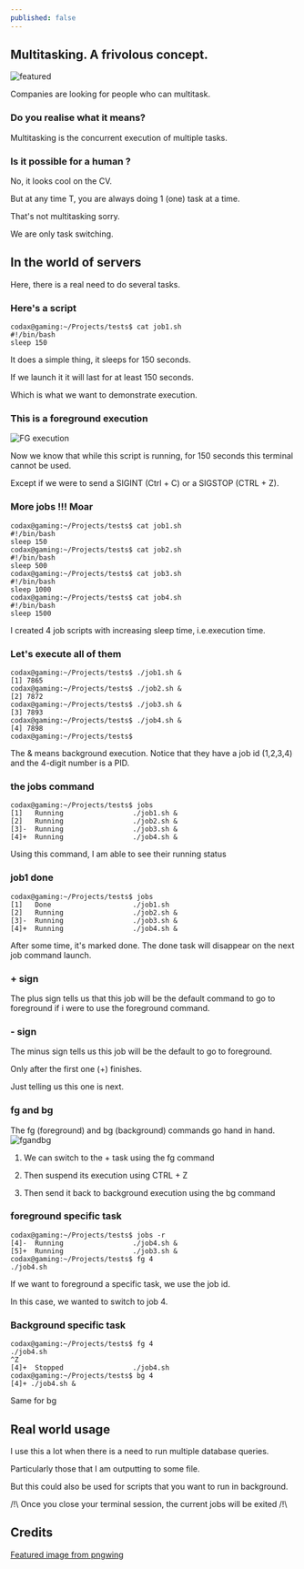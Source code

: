 ```yaml
---
published: false
---
```

## Multitasking. A frivolous concept.
![featured](https://github.com/codarrenvelvindron/codarrenvelvindron.github.io/raw/master/images/pngwing.com.png)

Companies are looking for people who can multitask.

### Do you realise what it means?
Multitasking is the concurrent execution of multiple tasks.

### Is it possible for a human ?
No, it looks cool on the CV.

But at any time T, you are always doing 1 (one) task at a time.

That's not multitasking sorry.

We are only task switching.


## In the world of servers
Here, there is a real need to do several tasks.

### Here's a script
```
codax@gaming:~/Projects/tests$ cat job1.sh 
#!/bin/bash
sleep 150
```
It does a simple thing, it sleeps for 150 seconds.

If we launch it it will last for at least 150 seconds.

Which is what we want to demonstrate execution.

### This is a foreground execution

![FG execution](https://github.com/codarrenvelvindron/codarrenvelvindron.github.io/raw/master/images/fg_execution.png)

Now we know that while this script is running, for 150 seconds this terminal cannot be used.

Except if we were to send a SIGINT (Ctrl + C) or a SIGSTOP (CTRL + Z).

### More jobs !!! Moar
```
codax@gaming:~/Projects/tests$ cat job1.sh 
#!/bin/bash
sleep 150
codax@gaming:~/Projects/tests$ cat job2.sh 
#!/bin/bash
sleep 500
codax@gaming:~/Projects/tests$ cat job3.sh 
#!/bin/bash
sleep 1000
codax@gaming:~/Projects/tests$ cat job4.sh 
#!/bin/bash
sleep 1500
```
I created 4 job scripts with increasing sleep time, i.e.execution time.

### Let's execute all of them
```
codax@gaming:~/Projects/tests$ ./job1.sh &
[1] 7865
codax@gaming:~/Projects/tests$ ./job2.sh &
[2] 7872
codax@gaming:~/Projects/tests$ ./job3.sh &
[3] 7893
codax@gaming:~/Projects/tests$ ./job4.sh &
[4] 7898
codax@gaming:~/Projects/tests$ 
```
The & means background execution.
Notice that they have a job id (1,2,3,4) and the 4-digit number is a PID.

### the jobs command
```
codax@gaming:~/Projects/tests$ jobs
[1]   Running                 ./job1.sh &
[2]   Running                 ./job2.sh &
[3]-  Running                 ./job3.sh &
[4]+  Running                 ./job4.sh &
```
Using this command, I am able to see their running status

### job1 done
```
codax@gaming:~/Projects/tests$ jobs
[1]   Done                    ./job1.sh
[2]   Running                 ./job2.sh &
[3]-  Running                 ./job3.sh &
[4]+  Running                 ./job4.sh &
```

After some time, it's marked done.
The done task will disappear on the next job command launch.

### + sign
The plus sign tells us that this job will be the default command to go to foreground if 
i were to use the foreground command.

### - sign
The minus sign tells us this job will be the default to go to foreground.

Only after the first one (+) finishes.

Just telling us this one is next.

### fg and bg
The fg (foreground) and bg (background) commands go hand in hand.
![fgandbg](https://github.com/codarrenvelvindron/codarrenvelvindron.github.io/raw/master/images/fg_and_bg.png)

1. We can switch to the + task using the fg command

2. Then suspend its execution using CTRL + Z

3. Then send it back to background execution using the bg command

### foreground specific task
```
codax@gaming:~/Projects/tests$ jobs -r
[4]-  Running                 ./job4.sh &
[5]+  Running                 ./job3.sh &
codax@gaming:~/Projects/tests$ fg 4
./job4.sh
```
If we want to foreground a specific task, we use the job id.

In this case, we wanted to switch to job 4.

### Background specific task
```
codax@gaming:~/Projects/tests$ fg 4
./job4.sh
^Z
[4]+  Stopped                 ./job4.sh
codax@gaming:~/Projects/tests$ bg 4
[4]+ ./job4.sh &
```
Same for bg

## Real world usage
I use this a lot when there is a need to run multiple database queries.

Particularly those that I am outputting to some file.

But this could also be used for scripts that you want to run in background.

/!\ Once you close your terminal session, the current jobs will be exited /!\

## Credits
[Featured image from pngwing](https://www.pngwing.com/en/search?q=human+Multitasking)